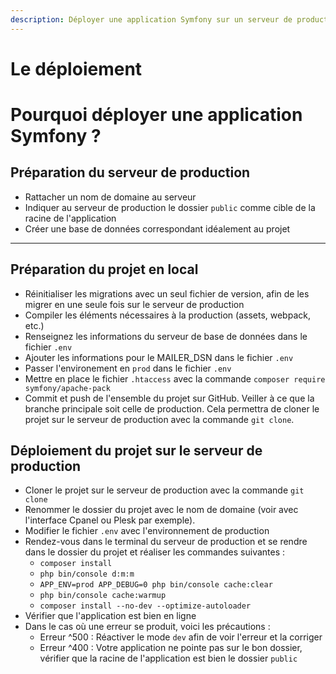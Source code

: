 ```yaml
---
description: Déployer une application Symfony sur un serveur de production
---
```


# Le déploiement

# Pourquoi déployer une application Symfony ?

## Préparation du serveur de production

- Rattacher un nom de domaine au serveur
- Indiquer au serveur de production le dossier `public` comme cible de la racine de l'application
- Créer une base de données correspondant idéalement au projet

---

## Préparation du projet en local

- Réinitialiser les migrations avec un seul fichier de version, afin de les migrer en une seule fois sur le serveur de production
- Compiler les éléments nécessaires à la production (assets, webpack, etc.)
- Renseignez les informations du serveur de base de données dans le fichier `.env` 
- Ajouter les informations pour le MAILER_DSN dans le fichier `.env`
- Passer l'environement en `prod` dans le fichier `.env`
- Mettre en place le fichier `.htaccess` avec la commande `composer require symfony/apache-pack`
- Commit et push de l'ensemble du projet sur GitHub. Veiller à ce que la branche principale soit celle de production. Cela permettra de cloner le projet sur le serveur de production avec la commande `git clone`.

## Déploiement du projet sur le serveur de production

- Cloner le projet sur le serveur de production avec la commande `git clone`
- Renommer le dossier du projet avec le nom de domaine (voir avec l'interface Cpanel ou Plesk par exemple).
- Modifier le fichier `.env` avec l'environnement de production
- Rendez-vous dans le terminal du serveur de production et se rendre dans le dossier du projet et réaliser les commandes suivantes :
  - `composer install`
  - `php bin/console d:m:m`
  - `APP_ENV=prod APP_DEBUG=0 php bin/console cache:clear`
  - `php bin/console cache:warmup`
  - `composer install --no-dev --optimize-autoloader`
- Vérifier que l'application est bien en ligne
- Dans le cas où une erreur se produit, voici les précautions :
  - Erreur ^500 : Réactiver le mode `dev` afin de voir l'erreur et la corriger
  - Erreur ^400 : Votre application ne pointe pas sur le bon dossier, vérifier que la racine de l'application est bien le dossier `public`
